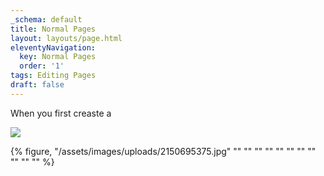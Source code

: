 ```yaml
---
_schema: default
title: Normal Pages
layout: layouts/page.html
eleventyNavigation:
  key: Normal Pages
  order: '1'
tags: Editing Pages
draft: false
---
```

When you first creaste a

![](/assets/images/uploads/image-18.png)

{% figure, "/assets/images/uploads/2150695375.jpg" "" "" "" "" "" "" "" "" "" "" "" %}